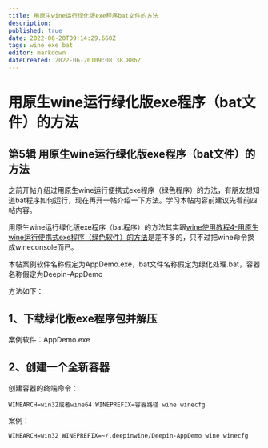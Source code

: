 ```yaml
---
title: 用原生wine运行绿化版exe程序bat文件的方法
description: 
published: true
date: 2022-06-20T09:14:29.660Z
tags: wine exe bat
editor: markdown
dateCreated: 2022-06-20T09:08:38.886Z
---
```


# 用原生wine运行绿化版exe程序（bat文件）的方法

## 第5辑 用原生wine运行绿化版exe程序（bat文件）的方法

之前开帖介绍过用原生wine运行便携式exe程序（绿色程序）的方法，有朋友想知道bat程序如何运行，现在再开一帖介绍一下方法。学习本帖内容前建议先看前四帖内容。

用原生wine运行绿化版exe程序（bat程序）的方法其实跟[wine使用教程4-用原生wine运行便携式exe程序（绿色软件）的方法](https://bbs.deepin.org/post/239212)是差不多的，只不过把wine命令换成wineconsole而已。

本帖案例软件名称假定为AppDemo.exe，bat文件名称假定为绿化处理.bat，容器名称假定为Deepin-AppDemo

方法如下：

## 1、下载绿化版exe程序包并解压

案例软件：AppDemo.exe

## 2、创建一个全新容器

创建容器的终端命令：

```
WINEARCH=win32或者wine64 WINEPREFIX=容器路径 wine winecfg
```

案例：

```
WINEARCH=win32 WINEPREFIX=~/.deepinwine/Deepin-AppDemo wine winecfg
```